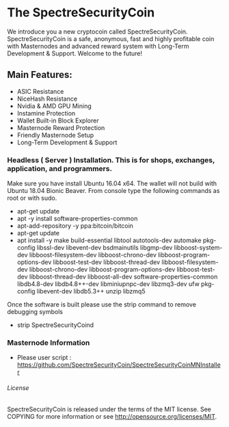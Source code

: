 
# The SpectreSecurityCoin

We introduce you a new cryptocoin called SpectreSecurityCoin.
SpectreSecurityCoin is a safe, anonymous, fast and highly profitable coin with Masternodes and advanced reward system with Long-Term Development & Support.
Welcome to the future!

## Main Features:

*	ASIC Resistance
*	NiceHash Resistance
*	Nvidia & AMD GPU Mining
*	Instamine Protection
*	Wallet Built-in Block Explorer
*	Masternode Reward Protection
*	Friendly Masternode Setup
*	Long-Term Development & Support

### Headless ( Server ) Installation. This is for shops, exchanges, application, and programmers.
Make sure you have install Ubuntu 16.04 x64. The wallet will not build with Ubuntu 18.04 Bionic Beaver.
From console type the following commands as root or with sudo.

*	apt-get update
*	apt -y install software-properties-common
*	apt-add-repository -y ppa:bitcoin/bitcoin
*	apt-get update
*	apt install -y make build-essential libtool autotools-dev automake pkg-config libssl-dev libevent-dev bsdmainutils libgmp-dev libboost-system-dev libboost-filesystem-dev libboost-chrono-dev libboost-program-options-dev libboost-test-dev libboost-thread-dev libboost-filesystem-dev libboost-chrono-dev libboost-program-options-dev libboost-test-dev libboost-thread-dev libboost-all-dev  software-properties-common  libdb4.8-dev libdb4.8++-dev  libminiupnpc-dev libzmq3-dev ufw pkg-config libevent-dev  libdb5.3++ unzip libzmq5

Once the software is built please use the strip command to remove debugging symbols

*	strip SpectreSecurityCoind

### Masternode Information
*	Please user script : https://github.com/SpectreSecurityCoin/SpectreSecurityCoinMNInstaller

###### License

SpectreSecurityCoin is released under the terms of the MIT license. See COPYING for more information or see http://opensource.org/licenses/MIT.

